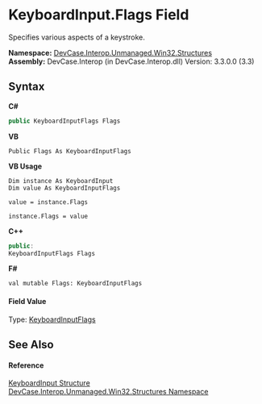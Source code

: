 # KeyboardInput.Flags Field
 

Specifies various aspects of a keystroke.

**Namespace:**&nbsp;<a href="N_DevCase_Interop_Unmanaged_Win32_Structures">DevCase.Interop.Unmanaged.Win32.Structures</a><br />**Assembly:**&nbsp;DevCase.Interop (in DevCase.Interop.dll) Version: 3.3.0.0 (3.3)

## Syntax

**C#**<br />
``` C#
public KeyboardInputFlags Flags
```

**VB**<br />
``` VB
Public Flags As KeyboardInputFlags
```

**VB Usage**<br />
``` VB Usage
Dim instance As KeyboardInput
Dim value As KeyboardInputFlags

value = instance.Flags

instance.Flags = value
```

**C++**<br />
``` C++
public:
KeyboardInputFlags Flags
```

**F#**<br />
``` F#
val mutable Flags: KeyboardInputFlags
```


#### Field Value
Type: <a href="T_DevCase_Interop_Unmanaged_Win32_Enums_KeyboardInputFlags">KeyboardInputFlags</a>

## See Also


#### Reference
<a href="T_DevCase_Interop_Unmanaged_Win32_Structures_KeyboardInput">KeyboardInput Structure</a><br /><a href="N_DevCase_Interop_Unmanaged_Win32_Structures">DevCase.Interop.Unmanaged.Win32.Structures Namespace</a><br />